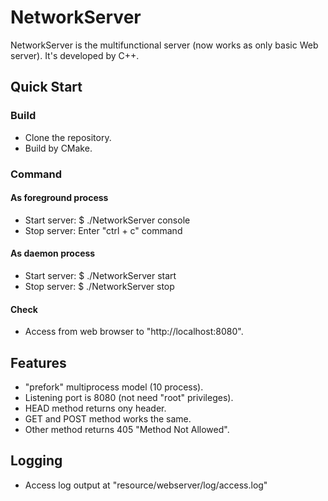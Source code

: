 # NetworkServer
NetworkServer is the multifunctional server (now works as only basic Web server).
It's developed by C++.

## Quick Start
### Build
* Clone the repository.
* Build by CMake.

### Command
#### As foreground process
* Start server: $ ./NetworkServer console
* Stop server: Enter "ctrl + c" command

#### As daemon process
* Start server: $ ./NetworkServer start
* Stop server: $ ./NetworkServer stop

#### Check
* Access from  web browser to "http://localhost:8080".

## Features
* "prefork" multiprocess model (10 process).
* Listening port is 8080 (not need "root" privileges).
* HEAD method returns ony header.
* GET and POST method works the same.
* Other method returns 405 "Method Not Allowed".

## Logging
* Access log output at "resource/webserver/log/access.log"